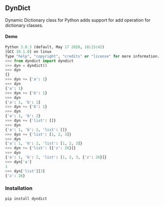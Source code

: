 ## DynDict

Dynamic Dictionary class for Python adds support for add operation for dictionary classes.

#### Demo

```python
Python 3.8.3 (default, May 17 2020, 18:15:42) 
[GCC 10.1.0] on linux
Type "help", "copyright", "credits" or "license" for more information.
>>> from dyndict import dyndict
>>> dyn = dyndict()
>>> dyn
{}
>>> dyn += {'a': 1}
>>> dyn
{'a': 1}
>>> dyn += {'b': 1}
>>> dyn
{'a': 1, 'b': 1}
>>> dyn += {'b': 1}
>>> dyn
{'a': 1, 'b': 2}
>>> dyn += {'list': []}
>>> dyn
{'a': 1, 'b': 2, 'list': []}
>>> dyn += {'list': [1, 2, 3]}
>>> dyn
{'a': 1, 'b': 2, 'list': [1, 2, 3]}
>>> dyn += {'list': [{'z': 26}]}
>>> dyn
{'a': 1, 'b': 2, 'list': [1, 2, 3, {'z': 26}]}
>>> dyn['a']
1
>>> dyn['list'][3]
{'z': 26}
```

### Installation

```bash
pip install dyndict
```
